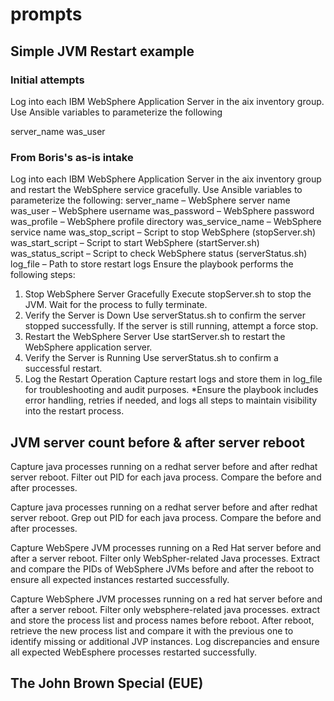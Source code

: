# prompts

## Simple JVM Restart example

### Initial attempts

Log into each IBM WebSphere Application Server in the aix inventory group. Use Ansible variables to parameterize the following

server_name
was_user

### From Boris's as-is intake

Log into each IBM WebSphere Application Server in the aix inventory group and restart the WebSphere service gracefully. Use Ansible variables to parameterize the following:
server_name – WebSphere server name
was_user – WebSphere username
was_password – WebSphere password
was_profile – WebSphere profile directory
was_service_name – WebSphere service name
was_stop_script – Script to stop WebSphere (stopServer.sh)
was_start_script – Script to start WebSphere (startServer.sh)
was_status_script – Script to check WebSphere status (serverStatus.sh)
log_file – Path to store restart logs
Ensure the playbook performs the following steps:
1. Stop WebSphere Server Gracefully
Execute stopServer.sh to stop the JVM.
Wait for the process to fully terminate.
2. Verify the Server is Down
Use serverStatus.sh to confirm the server stopped successfully.
If the server is still running, attempt a force stop.
3. Restart the WebSphere Server
Use startServer.sh to restart the WebSphere application server.
4. Verify the Server is Running
Use serverStatus.sh to confirm a successful restart.
5. Log the Restart Operation
Capture restart logs and store them in log_file for troubleshooting and audit purposes.
*Ensure the playbook includes error handling, retries if needed, and logs all steps to maintain visibility into the restart process.

## JVM server count before & after server reboot

Capture java processes running on a redhat server before and after redhat server reboot. Filter out PID for each java process. Compare the before and after processes.

Capture java processes running on a redhat server before and after redhat server reboot. Grep out PID for each java process. Compare the before and after processes.

Capture WebSpere JVM processes running on a Red Hat server before and after a server reboot. Filter only WebSpher-related Java processes. Extract and compare the PIDs of WebSphere JVMs before and after the reboot to ensure all expected instances restarted successfully.

Capture WebSphere JVM processes running on a red hat server before and after a server reboot. Filter only websphere-related java processes. extract and store the process list and process names before reboot. After reboot, retrieve the new process list and compare it with the previous one to identify missing or additional JVP instances. Log discrepancies and ensure all expected WebEsphere processes restarted successfully.

## The John Brown Special (EUE)


